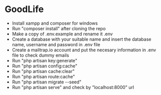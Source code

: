 # GoodLife

*  Install xampp and composer for windows
*  Run "composer install" after cloning the repo
*  Make a copy of .env.example and rename it .env
*  Create a database with your suitable name and insert the database name, username and password in .env file
*  Create a mailtrap.io account and put the necesary information in .env file to check dummy emails
*  Run "php artisan key:generate"
*  Run "php artisan config:cache"
*  Run "php artisan cache:clear"
*  Run "php artisan route:cache"
*  Run "php artisan migrate --seed"
*  Run "php artisan serve" and check by "localhost:8000" url
